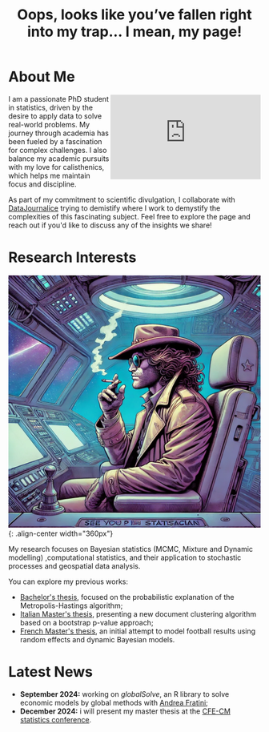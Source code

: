 ﻿---
permalink: /
title: "Oops, looks like you’ve fallen right into my trap... I mean, my page!"
author_profile: true
redirect_from: 
  - /about/
  - /about.html
---


# About Me

<div style="float: right; width: 300px;">
    <iframe width="300" height="169" src="https://www.youtube.com/embed/G3HpuCC4-0o?start=17&end=30" frameborder="0" allowfullscreen></iframe>
</div>


I am a passionate PhD student in statistics, driven by the desire to apply data to solve real-world problems.
My journey through academia has been fueled by a fascination for complex challenges.
I also balance my academic pursuits with my love for calisthenics, which helps me maintain focus and discipline.


As part of my commitment to scientific divulgation, I collaborate with [DataJournalice](https://www.instagram.com/datajournalice?igsh=MTJwdHBiY3FpbjVvYg==) trying to demistify where I work to demystify the complexities 
of this fascinating subject. Feel free to explore the page and reach out if you'd like to discuss any of the insights we share!

# Research Interests

![CC](/images/Cowboy.png){: .align-center width="360px"}

My research focuses on Bayesian statistics (MCMC, Mixture and Dynamic modelling)
,computational statistics, and their application to stochastic processes and geospatial data analysis.


You can explore my previous works:

- [Bachelor's thesis](/files/Tesi_Triennale.pdf), focused on the probabilistic explanation of the Metropolis-Hastings algorithm;
- [Italian Master's thesis](/files/Tesi_Magistrale.pdf), presenting a new document clustering algorithm based on a bootstrap p-value approach;
- [French Master's thesis](/files/Final_Project.pdf), an initial attempt to model football results using random effects and dynamic Bayesian models.

# Latest News

- **September 2024:** working on *globalSolve*, an R library to solve economic models by global methods with [Andrea Fratini](https://andrea-fratini.github.io/);
- **December 2024:** i will present my master thesis at the [CFE-CM statistics conference](https://www.cmstatistics.org/CFECMStatistics2024/index.php).